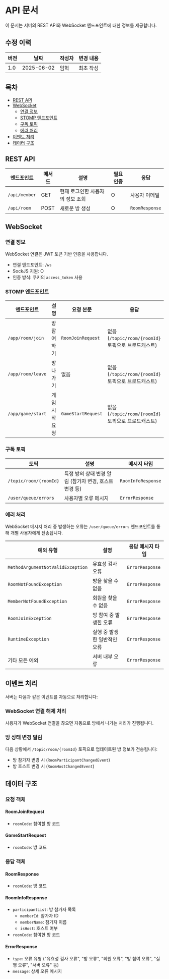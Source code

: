 # API 문서

이 문서는 서버의 REST API와 WebSocket 엔드포인트에 대한 정보를 제공합니다.

## 수정 이력

| 버전  | 날짜         | 작성자 | 변경 내용 |
|-----|------------|-----|-------|
| 1.0 | 2025-06-02 | 임혁  | 최초 작성 |

## 목차

- [REST API](#rest-api)
- [WebSocket](#websocket)
    - [연결 정보](#연결-정보)
    - [STOMP 엔드포인트](#stomp-엔드포인트)
    - [구독 토픽](#구독-토픽)
    - [에러 처리](#에러-처리)
- [이벤트 처리](#이벤트-처리)
- [데이터 구조](#데이터-구조)

## REST API

| 엔드포인트         | 메서드  | 설명                 | 필요 인증 | 응답             |
|---------------|------|--------------------|-------|----------------|
| `/api/member` | GET  | 현재 로그인한 사용자의 정보 조회 | O     | 사용자 이메일        |
| `/api/room`   | POST | 새로운 방 생성           | O     | `RoomResponse` |

## WebSocket

### 연결 정보

WebSocket 연결은 JWT 토큰 기반 인증을 사용합니다.

- 연결 엔드포인트: `/ws`
- SockJS 지원: O
- 인증 방식: 쿠키의 `access_token` 사용

### STOMP 엔드포인트

| 엔드포인트             | 설명       | 요청 본문              | 응답                                      |
|-------------------|----------|--------------------|-----------------------------------------|
| `/app/room/join`  | 방 참여하기   | `RoomJoinRequest`  | 없음 (`/topic/room/{roomId}` 토픽으로 브로드캐스트) |
| `/app/room/leave` | 방 나가기    | 없음                 | 없음 (`/topic/room/{roomId}` 토픽으로 브로드캐스트) |
| `/app/game/start` | 게임 시작 요청 | `GameStartRequest` | 없음 (`/topic/room/{roomId}` 토픽으로 브로드캐스트) |

### 구독 토픽

| 토픽                     | 설명                                | 메시지 타입             |
|------------------------|-----------------------------------|--------------------|
| `/topic/room/{roomId}` | 특정 방의 상태 변경 알림 (참가자 변경, 호스트 변경 등) | `RoomInfoResponse` |
| `/user/queue/errors`   | 사용자별 오류 메시지                       | `ErrorResponse`    |

### 에러 처리

WebSocket 메시지 처리 중 발생하는 오류는 `/user/queue/errors` 엔드포인트를 통해 개별 사용자에게 전송됩니다.

| 예외 유형                             | 설명               | 응답 메시지 타입       |
|-----------------------------------|------------------|-----------------|
| `MethodArgumentNotValidException` | 유효성 검사 오류        | `ErrorResponse` |
| `RoomNotFoundException`           | 방을 찾을 수 없음       | `ErrorResponse` |
| `MemberNotFoundException`         | 회원을 찾을 수 없음      | `ErrorResponse` |
| `RoomJoinException`               | 방 참여 중 발생한 오류    | `ErrorResponse` |
| `RuntimeException`                | 실행 중 발생한 일반적인 오류 | `ErrorResponse` |
| 기타 모든 예외                          | 서버 내부 오류         | `ErrorResponse` |

## 이벤트 처리

서버는 다음과 같은 이벤트를 자동으로 처리합니다:

### WebSocket 연결 해제 처리

사용자가 WebSocket 연결을 끊으면 자동으로 방에서 나가는 처리가 진행됩니다.

### 방 상태 변경 알림

다음 상황에서 `/topic/room/{roomId}` 토픽으로 업데이트된 방 정보가 전송됩니다:

- 방 참가자 변경 시 (`RoomParticipantChangedEvent`)
- 방 호스트 변경 시 (`RoomHostChangedEvent`)

## 데이터 구조

### 요청 객체

#### RoomJoinRequest

- `roomCode`: 참여할 방 코드

#### GameStartRequest

- `roomCode`: 방 코드

### 응답 객체

#### RoomResponse

- `roomCode`: 방 코드

#### RoomInfoResponse

- `participantList`: 방 참가자 목록
    - `memberId`: 참가자 ID
    - `memberName`: 참가자 이름
    - `isHost`: 호스트 여부
- `roomCode`: 참여한 방 코드

#### ErrorResponse

- `type`: 오류 유형 ("유효성 검사 오류", "방 오류", "회원 오류", "방 참여 오류", "실행 오류", "서버 오류" 등)
- `message`: 상세 오류 메시지